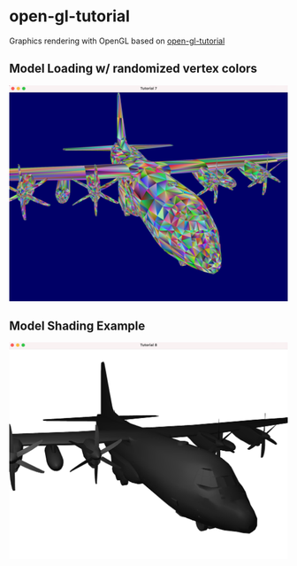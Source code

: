 # open-gl-tutorial

Graphics rendering with OpenGL based on [open-gl-tutorial](http://www.opengl-tutorial.org/)

## Model Loading w/ randomized vertex colors
![Tutorial 7 Image](https://github.com/stakikawa/open-gl-tutorial/blob/master/images/tutorial7.png?raw=true)

## Model Shading Example
![Tutorial 8 Image](https://github.com/stakikawa/open-gl-tutorial/blob/master/images/tutorial8.png?raw=true)
